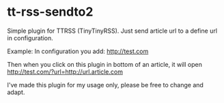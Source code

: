 # tt-rss-sendto2

Simple plugin for TTRSS (TinyTinyRSS).
Just send article url to a define url in configuration.

Example:
In configuration you add: http://test.com

Then when you click on this plugin in bottom of an article, it will open http://test.com/?url=http://url.article.com

I've made this plugin for my usage only, please be free to change and adapt.
